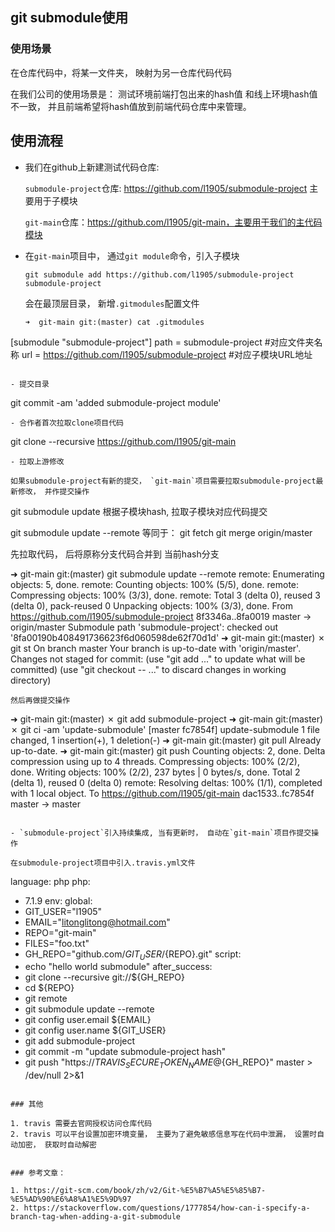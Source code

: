 ## git submodule使用

### 使用场景

在仓库代码中，将某一文件夹， 映射为另一仓库代码代码

在我们公司的使用场景是： 测试环境前端打包出来的hash值 和线上环境hash值不一致， 并且前端希望将hash值放到前端代码仓库中来管理。



## 使用流程

- 我们在github上新建测试代码仓库:

 
  `submodule-project`仓库: https://github.com/l1905/submodule-project 主要用于子模块
  
  `git-main`仓库：https://github.com/l1905/git-main，主要用于我们的主代码模块



- 在`git-main`项目中， 通过`git module`命令，引入子模块

  
  ```git submodule add https://github.com/l1905/submodule-project submodule-project```
  
  会在最顶层目录， 新增`.gitmodules`配置文件
  
  ```
  ➜  git-main git:(master) cat .gitmodules
[submodule "submodule-project"]
	path = submodule-project  #对应文件夹名称
	url = https://github.com/l1905/submodule-project #对应子模块URL地址
  ```
  
- 提交目录

   ```
   git commit -am 'added submodule-project module'
   ```
- 合作者首次拉取clone项目代码

   ```
   git clone --recursive https://github.com/l1905/git-main
   ```  
- 拉取上游修改

  如果submodule-project有新的提交， `git-main`项目需要拉取submodule-project最新修改， 并作提交操作
  
  ```
  git submodule update
  根据子模块hash, 拉取子模块对应代码提交
  
  
  git submodule update --remote
  等同于：
  git fetch
  git merge origin/master
  
  先拉取代码， 后将原称分支代码合并到 当前hash分支
  
  
  ➜  git-main git:(master) git submodule update --remote
remote: Enumerating objects: 5, done.
remote: Counting objects: 100% (5/5), done.
remote: Compressing objects: 100% (3/3), done.
remote: Total 3 (delta 0), reused 3 (delta 0), pack-reused 0
Unpacking objects: 100% (3/3), done.
From https://github.com/l1905/submodule-project
   8f3346a..8fa0019  master     -> origin/master
Submodule path 'submodule-project': checked out '8fa00190b408491736623f6d060598de62f70d1d'
➜  git-main git:(master) ✗ git st
On branch master
Your branch is up-to-date with 'origin/master'.
Changes not staged for commit:
  (use "git add <file>..." to update what will be committed)
  (use "git checkout -- <file>..." to discard changes in working directory)
  ```
  然后再做提交操作
  
  ```
  ➜  git-main git:(master) ✗ git add submodule-project
➜  git-main git:(master) ✗ git ci -am 'update-submodule'
[master fc7854f] update-submodule
 1 file changed, 1 insertion(+), 1 deletion(-)
➜  git-main git:(master) git pull
Already up-to-date.
➜  git-main git:(master) git push
Counting objects: 2, done.
Delta compression using up to 4 threads.
Compressing objects: 100% (2/2), done.
Writing objects: 100% (2/2), 237 bytes | 0 bytes/s, done.
Total 2 (delta 1), reused 0 (delta 0)
remote: Resolving deltas: 100% (1/1), completed with 1 local object.
To https://github.com/l1905/git-main
   dac1533..fc7854f  master -> master
  ```
  
- `submodule-project`引入持续集成, 当有更新时， 自动在`git-main`项目作提交操作

在submodule-project项目中引入.travis.yml文件

```
language: php
php:
  - 7.1.9
env:
  global:
  - GIT_USER="l1905"
  - EMAIL="litonglitong@hotmail.com"
  - REPO="git-main"
  - FILES="foo.txt"
  - GH_REPO="github.com/${GIT_USER}/${REPO}.git"
script:
  - echo "hello world submodule" 
after_success:
  - git clone --recursive git://${GH_REPO}
  - cd ${REPO}
  - git remote
  - git submodule update --remote
  - git config user.email ${EMAIL}
  - git config user.name ${GIT_USER}
  - git add submodule-project
  - git commit -m "update submodule-project hash"
  - git push "https://${TRAVIS_SECURE_TOKEN_NAME}@${GH_REPO}" master > /dev/null 2>&1

```

### 其他

1. travis 需要去官网授权访问仓库代码
2. travis 可以平台设置加密环境变量， 主要为了避免敏感信息写在代码中泄漏， 设置时自动加密， 获取时自动解密


### 参考文章：

1. https://git-scm.com/book/zh/v2/Git-%E5%B7%A5%E5%85%B7-%E5%AD%90%E6%A8%A1%E5%9D%97
2. https://stackoverflow.com/questions/1777854/how-can-i-specify-a-branch-tag-when-adding-a-git-submodule

  
  
  